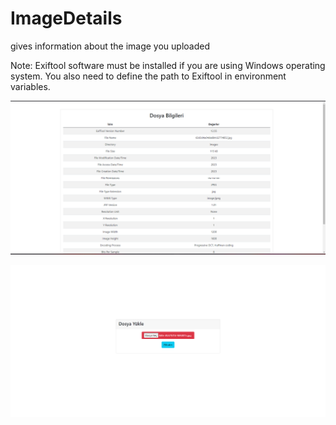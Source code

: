 # ImageDetails
gives information about the image you uploaded

Note: Exiftool software must be installed if you are using Windows operating system. You also need to define the path to Exiftool in environment variables.

![image1](image1.png)






![image1](image2.png)
